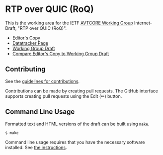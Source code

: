 # RTP over QUIC (RoQ)

This is the working area for the IETF [AVTCORE Working Group](https://datatracker.ietf.org/wg/avtcore/documents/) Internet-Draft, "RTP over QUIC (RoQ)".

* [Editor's Copy](https://mengelbart.github.io/rtp-over-quic-draft/#go.draft-ietf-avtcore-rtp-over-quic.html)
* [Datatracker Page](https://datatracker.ietf.org/doc/draft-ietf-avtcore-rtp-over-quic)
* [Working Group Draft](https://datatracker.ietf.org/doc/html/draft-ietf-avtcore-rtp-over-quic)
* [Compare Editor's Copy to Working Group Draft](https://mengelbart.github.io/rtp-over-quic-draft/#go.draft-ietf-avtcore-rtp-over-quic.diff)


## Contributing

See the
[guidelines for contributions](https://github.com/mengelbart/rtp-over-quic-draft/blob/main/CONTRIBUTING.md).

Contributions can be made by creating pull requests.
The GitHub interface supports creating pull requests using the Edit (✏) button.


## Command Line Usage

Formatted text and HTML versions of the draft can be built using `make`.

```sh
$ make
```

Command line usage requires that you have the necessary software installed.  See
[the instructions](https://github.com/martinthomson/i-d-template/blob/main/doc/SETUP.md).

